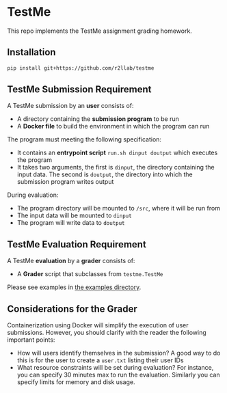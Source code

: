 # TestMe

This repo implements the TestMe assignment grading homework.


## Installation

```bash
pip install git+https://github.com/r2llab/testme
```


## TestMe Submission Requirement

A TestMe submission by an **user** consists of:

- A directory containing the **submission program** to be run
- A **Docker file** to build the environment in which the program can run

The program must meeting the following specification:
- It contains an **entrypoint script** `run.sh dinput doutput` which executes the program
- It takes two arguments, the first is `dinput`, the directory containing the input data. The second is `doutput`, the directory into which the submission program writes output

During evaluation:
- The program directory will be mounted to `/src`, where it will be run from
- The input data will be mounted to `dinput`
- The program will write data to `doutput`


## TestMe Evaluation Requirement

A TestMe **evaluation** by a **grader** consists of:

- A **Grader** script that subclasses from `testme.TestMe`

Please see examples in [the examples directory](examples).


## Considerations for the Grader

Containerization using Docker will simplify the execution of user submissions.
However, you should clarify with the reader the following important points:

- How will users identify themselves in the submission? A good way to do this is for the user to create a `user.txt` listing their user IDs
- What resource constraints will be set during evaluation? For instance, you can specify 30 minutes max to run the evaluation. Similarly you can specify limits for memory and disk usage.
